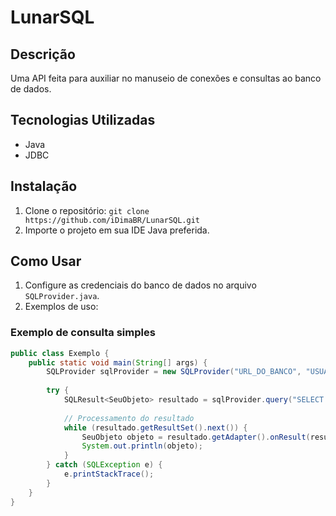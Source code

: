 # LunarSQL

## Descrição
Uma API feita para auxiliar no manuseio de conexões e consultas ao banco de dados.

## Tecnologias Utilizadas
- Java
- JDBC

## Instalação
1. Clone o repositório: `git clone https://github.com/iDimaBR/LunarSQL.git`
2. Importe o projeto em sua IDE Java preferida.

## Como Usar
1. Configure as credenciais do banco de dados no arquivo `SQLProvider.java`.
2. Exemplos de uso:

### Exemplo de consulta simples
```java
public class Exemplo {
    public static void main(String[] args) {
        SQLProvider sqlProvider = new SQLProvider("URL_DO_BANCO", "USUARIO", "SENHA");
        
        try {
            SQLResult<SeuObjeto> resultado = sqlProvider.query("SELECT * FROM sua_tabela WHERE id = ?", SeuObjeto.class, 1);
            
            // Processamento do resultado
            while (resultado.getResultSet().next()) {
                SeuObjeto objeto = resultado.getAdapter().onResult(resultado.getResultSet());
                System.out.println(objeto);
            }
        } catch (SQLException e) {
            e.printStackTrace();
        }
    }
}
```
